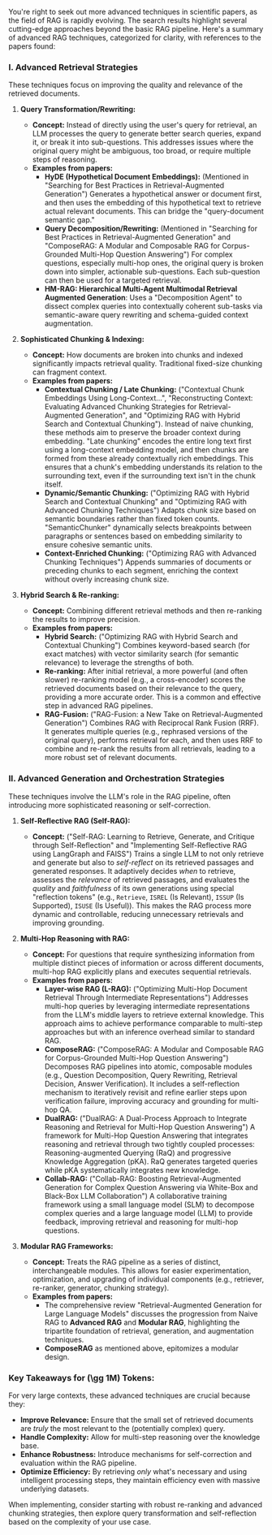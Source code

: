 You're right to seek out more advanced techniques in scientific papers, as the field of RAG is rapidly evolving. The search results highlight several cutting-edge approaches beyond the basic RAG pipeline. Here's a summary of advanced RAG techniques, categorized for clarity, with references to the papers found:

### I. Advanced Retrieval Strategies

These techniques focus on improving the quality and relevance of the retrieved documents.

1.  **Query Transformation/Rewriting:**
    *   **Concept:** Instead of directly using the user's query for retrieval, an LLM processes the query to generate better search queries, expand it, or break it into sub-questions. This addresses issues where the original query might be ambiguous, too broad, or require multiple steps of reasoning.
    *   **Examples from papers:**
        *   **HyDE (Hypothetical Document Embeddings):** (Mentioned in "Searching for Best Practices in Retrieval-Augmented Generation") Generates a hypothetical answer or document first, and then uses the embedding of this hypothetical text to retrieve actual relevant documents. This can bridge the "query-document semantic gap."
        *   **Query Decomposition/Rewriting:** (Mentioned in "Searching for Best Practices in Retrieval-Augmented Generation" and "ComposeRAG: A Modular and Composable RAG for Corpus-Grounded Multi-Hop Question Answering") For complex questions, especially multi-hop ones, the original query is broken down into simpler, actionable sub-questions. Each sub-question can then be used for a targeted retrieval.
        *   **HM-RAG: Hierarchical Multi-Agent Multimodal Retrieval Augmented Generation**: Uses a "Decomposition Agent" to dissect complex queries into contextually coherent sub-tasks via semantic-aware query rewriting and schema-guided context augmentation.

2.  **Sophisticated Chunking & Indexing:**
    *   **Concept:** How documents are broken into chunks and indexed significantly impacts retrieval quality. Traditional fixed-size chunking can fragment context.
    *   **Examples from papers:**
        *   **Contextual Chunking / Late Chunking:** ("Contextual Chunk Embeddings Using Long-Context...", "Reconstructing Context: Evaluating Advanced Chunking Strategies for Retrieval-Augmented Generation", and "Optimizing RAG with Hybrid Search and Contextual Chunking"). Instead of naive chunking, these methods aim to preserve the broader context during embedding. "Late chunking" encodes the entire long text first using a long-context embedding model, and then chunks are formed from these already contextually rich embeddings. This ensures that a chunk's embedding understands its relation to the surrounding text, even if the surrounding text isn't in the chunk itself.
        *   **Dynamic/Semantic Chunking:** ("Optimizing RAG with Hybrid Search and Contextual Chunking" and "Optimizing RAG with Advanced Chunking Techniques") Adapts chunk size based on semantic boundaries rather than fixed token counts. "SemanticChunker" dynamically selects breakpoints between paragraphs or sentences based on embedding similarity to ensure cohesive semantic units.
        *   **Context-Enriched Chunking:** ("Optimizing RAG with Advanced Chunking Techniques") Appends summaries of documents or preceding chunks to each segment, enriching the context without overly increasing chunk size.

3.  **Hybrid Search & Re-ranking:**
    *   **Concept:** Combining different retrieval methods and then re-ranking the results to improve precision.
    *   **Examples from papers:**
        *   **Hybrid Search:** ("Optimizing RAG with Hybrid Search and Contextual Chunking") Combines keyword-based search (for exact matches) with vector similarity search (for semantic relevance) to leverage the strengths of both.
        *   **Re-ranking:** After initial retrieval, a more powerful (and often slower) re-ranking model (e.g., a cross-encoder) scores the retrieved documents based on their relevance to the query, providing a more accurate order. This is a common and effective step in advanced RAG pipelines.
        *   **RAG-Fusion:** ("RAG-Fusion: a New Take on Retrieval-Augmented Generation") Combines RAG with Reciprocal Rank Fusion (RRF). It generates multiple queries (e.g., rephrased versions of the original query), performs retrieval for each, and then uses RRF to combine and re-rank the results from all retrievals, leading to a more robust set of relevant documents.

### II. Advanced Generation and Orchestration Strategies

These techniques involve the LLM's role in the RAG pipeline, often introducing more sophisticated reasoning or self-correction.

1.  **Self-Reflective RAG (Self-RAG):**
    *   **Concept:** ("Self-RAG: Learning to Retrieve, Generate, and Critique through Self-Reflection" and "Implementing Self-Reflective RAG using LangGraph and FAISS") Trains a single LLM to not only retrieve and generate but also to *self-reflect* on its retrieved passages and generated responses. It adaptively decides *when* to retrieve, assesses the *relevance* of retrieved passages, and evaluates the *quality* and *faithfulness* of its own generations using special "reflection tokens" (e.g., `Retrieve`, `ISREL` (Is Relevant), `ISSUP` (Is Supported), `ISUSE` (Is Useful)). This makes the RAG process more dynamic and controllable, reducing unnecessary retrievals and improving grounding.

2.  **Multi-Hop Reasoning with RAG:**
    *   **Concept:** For questions that require synthesizing information from multiple distinct pieces of information or across different documents, multi-hop RAG explicitly plans and executes sequential retrievals.
    *   **Examples from papers:**
        *   **Layer-wise RAG (L-RAG):** ("Optimizing Multi-Hop Document Retrieval Through Intermediate Representations") Addresses multi-hop queries by leveraging intermediate representations from the LLM's middle layers to retrieve external knowledge. This approach aims to achieve performance comparable to multi-step approaches but with an inference overhead similar to standard RAG.
        *   **ComposeRAG:** ("ComposeRAG: A Modular and Composable RAG for Corpus-Grounded Multi-Hop Question Answering") Decomposes RAG pipelines into atomic, composable modules (e.g., Question Decomposition, Query Rewriting, Retrieval Decision, Answer Verification). It includes a self-reflection mechanism to iteratively revisit and refine earlier steps upon verification failure, improving accuracy and grounding for multi-hop QA.
        *   **DualRAG:** ("DualRAG: A Dual-Process Approach to Integrate Reasoning and Retrieval for Multi-Hop Question Answering") A framework for Multi-Hop Question Answering that integrates reasoning and retrieval through two tightly coupled processes: Reasoning-augmented Querying (RaQ) and progressive Knowledge Aggregation (pKA). RaQ generates targeted queries while pKA systematically integrates new knowledge.
        *   **Collab-RAG:** ("Collab-RAG: Boosting Retrieval-Augmented Generation for Complex Question Answering via White-Box and Black-Box LLM Collaboration") A collaborative training framework using a small language model (SLM) to decompose complex queries and a large language model (LLM) to provide feedback, improving retrieval and reasoning for multi-hop questions.

3.  **Modular RAG Frameworks:**
    *   **Concept:** Treats the RAG pipeline as a series of distinct, interchangeable modules. This allows for easier experimentation, optimization, and upgrading of individual components (e.g., retriever, re-ranker, generator, chunking strategy).
    *   **Examples from papers:**
        *   The comprehensive review "Retrieval-Augmented Generation for Large Language Models" discusses the progression from Naive RAG to **Advanced RAG** and **Modular RAG**, highlighting the tripartite foundation of retrieval, generation, and augmentation techniques.
        *   **ComposeRAG** as mentioned above, epitomizes a modular design.

### Key Takeaways for \(\gg 1M\) Tokens:

For very large contexts, these advanced techniques are crucial because they:

*   **Improve Relevance:** Ensure that the small set of retrieved documents are *truly* the most relevant to the (potentially complex) query.
*   **Handle Complexity:** Allow for multi-step reasoning over the knowledge base.
*   **Enhance Robustness:** Introduce mechanisms for self-correction and evaluation within the RAG pipeline.
*   **Optimize Efficiency:** By retrieving *only* what's necessary and using intelligent processing steps, they maintain efficiency even with massive underlying datasets.

When implementing, consider starting with robust re-ranking and advanced chunking strategies, then explore query transformation and self-reflection based on the complexity of your use case.